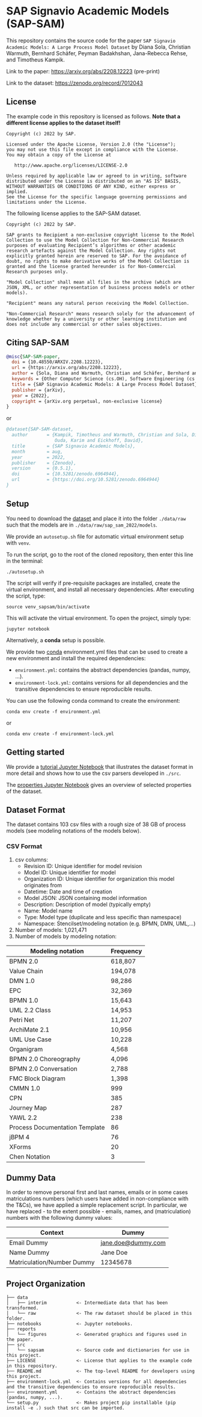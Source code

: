 # SAP Signavio Academic Models (SAP-SAM)

This repository contains the source code for the paper `SAP Signavio Academic Models: A Large Process Model Dataset` by Diana Sola, Christian Warmuth, Bernhard Schäfer, Peyman Badakhshan, Jana-Rebecca Rehse, and Timotheus Kampik.

Link to the paper: https://arxiv.org/abs/2208.12223 (pre-print)

Link to the dataset: https://zenodo.org/record/7012043 

## License

The example code in this repository is licensed as follows. **Note that a different license applies to the dataset itself!**

```
Copyright (c) 2022 by SAP.

Licensed under the Apache License, Version 2.0 (the "License");
you may not use this file except in compliance with the License.
You may obtain a copy of the License at

   http://www.apache.org/licenses/LICENSE-2.0

Unless required by applicable law or agreed to in writing, software
distributed under the License is distributed on an "AS IS" BASIS,
WITHOUT WARRANTIES OR CONDITIONS OF ANY KIND, either express or implied.
See the License for the specific language governing permissions and
limitations under the License.
```

The following license applies to the SAP-SAM dataset.

```
Copyright (c) 2022 by SAP.

SAP grants to Recipient a non-exclusive copyright license to the Model Collection to use the Model Collection for Non-Commercial Research purposes of evaluating Recipient’s algorithms or other academic research artefacts against the Model Collection. Any rights not explicitly granted herein are reserved to SAP. For the avoidance of doubt, no rights to make derivative works of the Model Collection is granted and the license granted hereunder is for Non-Commercial Research purposes only.

"Model Collection" shall mean all files in the archive (which are JSON, XML, or other representation of business process models or other models).

"Recipient" means any natural person receiving the Model Collection.

"Non-Commercial Research" means research solely for the advancement of knowledge whether by a university or other learning institution and does not include any commercial or other sales objectives.
```

## Citing SAP-SAM

```BibTeX
@misc{SAP-SAM-paper,
  doi = {10.48550/ARXIV.2208.12223},
  url = {https://arxiv.org/abs/2208.12223},
  author = {Sola, Diana and Warmuth, Christian and Schäfer, Bernhard and Badakhshan, Peyman and Rehse, Jana-Rebecca and Kampik, Timotheus},
  keywords = {Other Computer Science (cs.OH), Software Engineering (cs.SE), FOS: Computer and information sciences, FOS: Computer and information sciences},
  title = {SAP Signavio Academic Models: A Large Process Model Dataset},
  publisher = {arXiv},
  year = {2022},
  copyright = {arXiv.org perpetual, non-exclusive license}
}
```
or 
```BibTeX
@dataset{SAP-SAM-dataset,
  author       = {Kampik, Timotheus and Warmuth, Christian and Sola, Diana and Schäfer, Bernhard and Axworthy, Liz and Ivarsson, Erica and
                  Ouda, Karim and Eickhoff, David},
  title        = {SAP Signavio Academic Models},
  month        = aug,
  year         = 2022,
  publisher    = {Zenodo},
  version      = {0.5.1},
  doi          = {10.5281/zenodo.6964944},
  url          = {https://doi.org/10.5281/zenodo.6964944}
}
```
## Setup

You need to download the [dataset](https://zenodo.org/record/7012043#.Y9jQV3bMKPo) and place it into the folder `./data/raw` such that the models are in `./data/raw/sap_sam_2022/models`.

We provide an `autosetup.sh` file for automatic virtual environment setup with `venv`.

To run the script, go to the root of the cloned repository, then enter this line in the terminal:
```shell
./autosetup.sh
```

The script will verify if pre-requisite packages are installed, create the virtual environment, and install all necessary dependencies.
After executing the script, type:
```shell
source venv_sapsam/bin/activate
```
This will activate the virtual environment. To open the project, simply type:
```shell
jupyter notebook
```

Alternatively, a **conda** setup is possible.

We provide two [conda](https://docs.conda.io/projects/conda/en/latest/user-guide/index.html) environment.yml files that can be used to create a new environment and install the required dependencies:
- `environment.yml`: contains the abstract dependencies (pandas, numpy, ...).
- `environment-lock.yml`: contains versions for all dependencies and the transitive dependencies to ensure reproducible results.

You can use the following conda command to create the environment:
```shell
conda env create -f environment.yml  
```
or
```shell
conda env create -f environment-lock.yml  
```

## Getting started

We provide a [tutorial Jupyter Notebook](https://github.com/signavio/sap-sam/blob/main/notebooks/1_tutorial.ipynb) that illustrates the dataset format in more detail and shows how to use the csv parsers developed in `./src`.

The [properties Jupyter Notebook](https://github.com/signavio/sap-sam/blob/main/notebooks/2_properties.ipynb) gives an overview of selected properties of the dataset. 

## Dataset Format

The dataset contains 103 csv files with a rough size of 38 GB of process models (see modeling notations of the models below).

### CSV Format

1. csv columns: 
    - Revision ID: Unique identifier for model revision
    - Model ID: Unique identifier for model
    - Organization ID: Unique identifier for organization this model originates from
    - Datetime: Date and time of creation
    - Model JSON: JSON containing model information
    - Description: Description of model (typically empty)
    - Name: Model name
    - Type: Model type (duplicate and less specific than namespace)
    - Namespace: Stencilset/modeling notation (e.g. BPMN, DMN, UML,...)
2. Number of models: 1,021,471
3. Number of models by modeling notation:

| Modeling notation     | Frequency |
|------                 |------     |
| BPMN 2.0              | 618,807   |
| Value Chain           | 194,078   |
| DMN 1.0               | 98,286    |
| EPC                   | 32,369    |
| BPMN 1.0              | 15,643    |
| UML 2.2 Class         | 14,953    |
| Petri Net             | 11,207    |
| ArchiMate 2.1         | 10,956    |
| UML Use Case          | 10,228    |
| Organigram            | 4,568     |
| BPMN 2.0 Choreography | 4,096     |
| BPMN 2.0 Conversation | 2,788     |
| FMC Block Diagram     | 1,398     |
| CMMN 1.0              | 999       |
| CPN                   | 385       |
| Journey Map           | 287       |
| YAWL 2.2              | 238       |
| Process Documentation Template | 86 |
| jBPM 4                | 76       |
| XForms                | 20       |
| Chen Notation         | 3        |

## Dummy Data

In order to remove personal first and last names, emails or in some cases matriculations numbers (which users have added in non-compliance with the T&Cs), we have applied a simple replacement script. In particular, we have replaced - to the extent possible - emails, names, and (matriculation) numbers with the following dummy values:

| Context                   | Dummy             |
|------                     |--------           |
|Email Dummy               | jane.doe@dummy.com|
|Name Dummy                | Jane Doe          |
|Matriculation/Number Dummy| 12345678          |


## Project Organization

    ├── data
    │   ├── interim           <- Intermediate data that has been transformed.
    │   └── raw               <- The raw dataset should be placed in this folder.
    ├── notebooks             <- Jupyter notebooks.
    ├── reports            
    │   └── figures           <- Generated graphics and figures used in the paper.
    ├── src               
    │   └── sapsam            <- Source code and dictionaries for use in this project.
    ├── LICENSE               <- License that applies to the example code in this repository.
    ├── README.md             <- The top-level README for developers using this project.
    ├── environment-lock.yml  <- Contains versions for all dependencies and the transitive dependencies to ensure reproducible results.
    ├── environment.yml       <- Contains the abstract dependencies (pandas, numpy, ...).
    └── setup.py              <- Makes project pip installable (pip install -e .) such that src can be imported.
    
    
    
